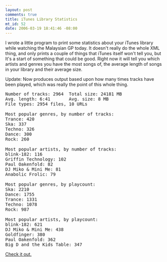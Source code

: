 ```yaml
--- 
layout: post
comments: true
title: iTunes Library Statistics
mt_id: 52
date: 2006-03-19 18:41:46 -08:00
---
```

I wrote a little program to print some statistics about your iTunes library while watching the Malaysian GP today.  It doesn't really do the whole XML thing, and only prints a couple of things that iTunes itself won't tell you, but It's a start of something that could be good.  Right now it will tell you which artists and genres you have the most songs of, the average length of songs in your library and their average size.

Update: Now produces output based upon how many times tracks have been played, which was really the point of this whole thing.

<pre class="brush: bash;">Number of tracks: 2964  Total size: 24181 MB
Avg. length: 6:41       Avg. size: 8 MB
File types: 2954 files, 10 URLs

Most popular genres, by number of tracks:
Trance: 420
Ska: 337
Techno: 326
Dance: 300
Rock: 260

Most popular artists, by number of tracks:
blink-182: 116
Griffin Technology: 102
Paul Oakenfold: 82
DJ Miko &#38; Mini Me: 81
Anabolic Frolic: 79

Most popular genres, by playcount:
Ska: 2210
Dance: 1755
Trance: 1331
Techno: 1078
Rock: 987

Most popular artists, by playcount:
blink-182: 621
DJ Miko &#38; Mini Me: 438
Goldfinger: 380
Paul Oakenfold: 362
Big D and the Kids Table: 347</pre>

[Check it out.](http://dinomite.net/wp-content/attic/parser.txt)
